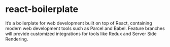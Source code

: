 # react-boilerplate
It’s a boilerplate for web development built on top of React, containing modern web development tools such as Parcel and Babel. Feature branches will provide customized integrations for tools like Redux and Server Side Rendering.
